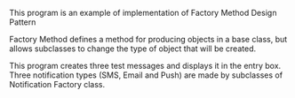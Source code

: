 This program is an example of implementation of Factory Method Design Pattern

Factory Method defines a method for producing objects in a base class, but allows subclasses to change the type of object that will be created.

This program creates three test messages and displays it in the entry box. Three notification types (SMS, Email and Push) are made by subclasses of Notification Factory class.
